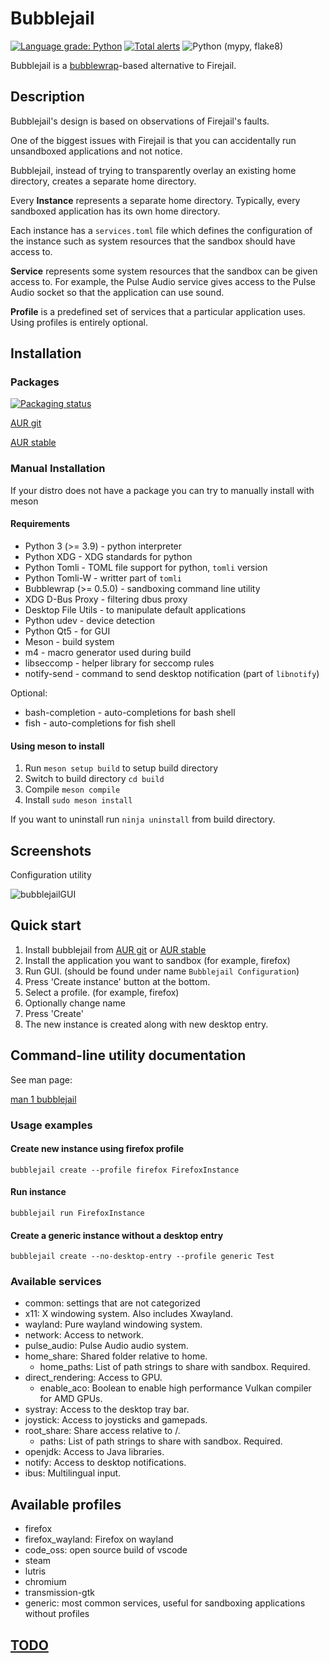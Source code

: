 # Bubblejail

[![Language grade: Python](https://img.shields.io/lgtm/grade/python/g/igo95862/bubblejail.svg?logo=lgtm&logoWidth=18)](https://lgtm.com/projects/g/igo95862/bubblejail/context:python)
[![Total alerts](https://img.shields.io/lgtm/alerts/g/igo95862/bubblejail.svg?logo=lgtm&logoWidth=18)](https://lgtm.com/projects/g/igo95862/bubblejail/alerts/)
![Python (mypy, flake8)](https://github.com/igo95862/bubblejail/workflows/Python%20(mypy,%20flake8)/badge.svg)

Bubblejail is a [bubblewrap](https://github.com/containers/bubblewrap)-based alternative to Firejail.

## Description

Bubblejail's design is based on observations of Firejail's faults.

One of the biggest issues with Firejail is that you can accidentally run unsandboxed applications and not notice.

Bubblejail, instead of trying to transparently overlay an existing home directory, creates a separate home directory.

Every **Instance** represents a separate home directory. Typically, every sandboxed application has its own home directory.

Each instance has a `services.toml` file which defines the configuration of the instance such as system resources that the sandbox should have access to.

**Service** represents some system resources that the sandbox can be given access to. For example, the Pulse Audio service gives access to the Pulse Audio socket so that the application can use sound.

**Profile** is a predefined set of services that a particular application uses. Using profiles is entirely optional.

## Installation

### Packages

[![Packaging status](https://repology.org/badge/vertical-allrepos/bubblejail.svg)](https://repology.org/project/bubblejail/versions)

[AUR git](https://aur.archlinux.org/packages/bubblejail-git/)

[AUR stable](https://aur.archlinux.org/packages/bubblejail/)

### Manual Installation

If your distro does not have a package you can try to manually install with meson

#### Requirements

* Python 3 (>= 3.9) - python interpreter
* Python XDG - XDG standards for python
* Python Tomli -  TOML file support for python, `tomli` version
* Python Tomli-W - writter part of `tomli`
* Bubblewrap (>= 0.5.0) - sandboxing command line utility
* XDG D-Bus Proxy - filtering dbus proxy
* Desktop File Utils - to manipulate default applications
* Python udev - device detection
* Python Qt5 - for GUI
* Meson - build system
* m4 - macro generator used during build
* libseccomp - helper library for seccomp rules
* notify-send - command to send desktop notification (part of `libnotify`)

Optional:

* bash-completion - auto-completions for bash shell
* fish - auto-completions for fish shell

#### Using meson to install

1. Run `meson setup build` to setup build directory
1. Switch to build directory `cd build`
1. Compile `meson compile`
1. Install `sudo meson install`

If you want to uninstall run `ninja uninstall` from build directory.

## Screenshots

Configuration utility

![bubblejailGUI](https://user-images.githubusercontent.com/8576552/107064385-58c50780-67d3-11eb-9399-45e3f565acd3.png)

## Quick start

1. Install bubblejail from [AUR git](https://aur.archlinux.org/packages/bubblejail-git/) or [AUR stable](https://aur.archlinux.org/packages/bubblejail/)
1. Install the application you want to sandbox (for example, firefox)
1. Run GUI. (should be found under name `Bubblejail Configuration`)
1. Press 'Create instance' button at the bottom.
1. Select a profile. (for example, firefox)
1. Optionally change name
1. Press 'Create'
1. The new instance is created along with new desktop entry.

## Command-line utility documentation

See man page:

[man 1 bubblejail](https://github.com/igo95862/bubblejail/blob/master/docs/man/bubblejail.rst)

### Usage examples

#### Create new instance using firefox profile

`bubblejail create --profile firefox FirefoxInstance`

#### Run instance

`bubblejail run FirefoxInstance`

#### Create a generic instance without a desktop entry

`bubblejail create --no-desktop-entry --profile generic Test`

### Available services

* common: settings that are not categorized
* x11: X windowing system. Also includes Xwayland.
* wayland: Pure wayland windowing system.
* network: Access to network.
* pulse_audio: Pulse Audio audio system.
* home_share: Shared folder relative to home.
    * home_paths: List of path strings to share with sandbox. Required.
* direct_rendering: Access to GPU.
    * enable_aco: Boolean to enable high performance Vulkan compiler for AMD GPUs.
* systray: Access to the desktop tray bar.
* joystick: Access to joysticks and gamepads.
* root_share: Share access relative to /.
    * paths: List of path strings to share with sandbox. Required.
* openjdk: Access to Java libraries.
* notify: Access to desktop notifications.
* ibus: Multilingual input.

## Available profiles

* firefox
* firefox_wayland: Firefox on wayland
* code_oss: open source build of vscode
* steam
* lutris
* chromium
* transmission-gtk
* generic: most common services, useful for sandboxing applications without profiles

## [TODO](https://github.com/igo95862/bubblejail/blob/master/docs/TODO.md)
